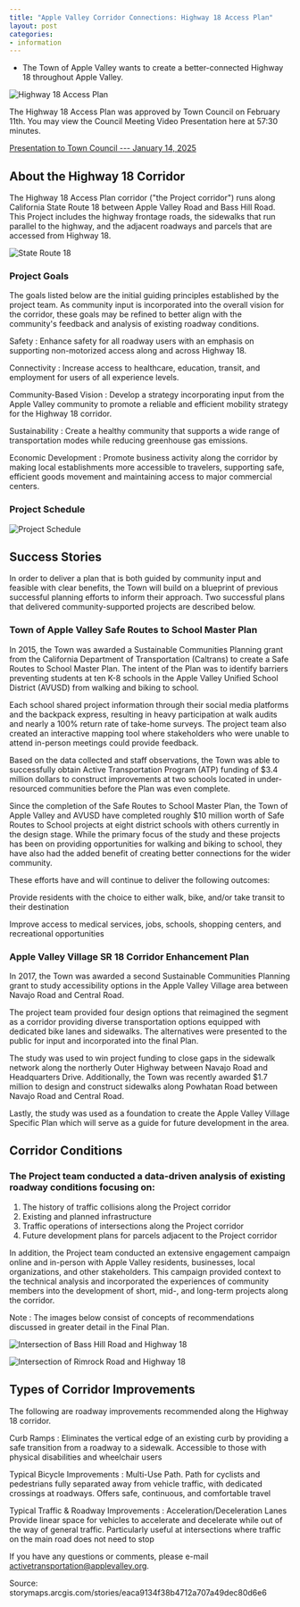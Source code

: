 ```yaml
---
title: "Apple Valley Corridor Connections: Highway 18 Access Plan"
layout: post
categories:
- information
---
```


- The Town of Apple Valley wants to create a better-connected  Highway 18 throughout Apple Valley.

![Highway 18 Access Plan](/assets/img/2025/2025-01-25-av-corridor-enhancements-title.jpg "Highway 18 Access Plan")

The Highway 18 Access Plan was approved by Town Council on February 11th. You may view the Council Meeting Video Presentation here at 57:30 minutes.

[Presentation to Town Council --- January 14, 2025](https://applevalley.tv/CablecastPublicSite/show/599?site=1)

## About the Highway 18 Corridor

The Highway 18 Access Plan corridor ("the Project corridor") runs along California State Route 18 between Apple Valley Road and Bass Hill Road. This Project includes the highway frontage roads, the sidewalks that run parallel to the highway, and the adjacent roadways and parcels that are accessed from Highway 18.

![State Route 18](/assets/img/2025/2025-01-25-av-corridor-enhancements-map-1.jpg "State Route 18")

### Project Goals

The goals listed below are the initial guiding principles established by the project team. As community input is incorporated into the overall vision for the corridor, these goals may be refined to better align with the community's feedback and analysis of existing roadway conditions.

Safety
: Enhance safety for all roadway users with an emphasis on supporting non-motorized access along and across Highway 18.

Connectivity
: Increase access to healthcare, education, transit, and employment for users of all experience levels.

Community-Based Vision
: Develop a strategy incorporating input from the Apple Valley community to promote a reliable and efficient mobility strategy for the Highway 18 corridor. 

Sustainability
: Create a healthy community that supports a wide range of transportation modes while reducing greenhouse gas emissions.

Economic Development
: Promote business activity along the corridor by making local establishments more accessible to travelers, supporting safe, efficient goods movement and maintaining access to major commercial centers.

### Project Schedule

![Project Schedule](/assets/img/2025/2025-01-25-av-corridor-enhancements%20-schedule.jpg "Project Schedule")

## Success Stories

In order to deliver a plan that is both guided by community input and feasible with clear benefits, the Town will build on a blueprint of previous successful planning efforts to inform their approach. Two successful plans that delivered community-supported projects are described below.

### Town of Apple Valley Safe Routes to School Master Plan

In 2015, the Town was awarded a Sustainable Communities Planning grant from the California Department of Transportation (Caltrans) to create a Safe Routes to School Master Plan.  The intent of the Plan was to identify barriers preventing students at ten K-8 schools in the Apple Valley Unified School District (AVUSD) from walking and biking to school. 

Each school shared project information through their social media platforms and the backpack express, resulting in heavy participation at walk audits and nearly a 100% return rate of take-home surveys. The project team also created an interactive mapping tool where stakeholders who were unable to attend in-person meetings could provide feedback.

Based on the data collected and staff observations, the Town was able to successfully obtain Active Transportation Program (ATP) funding of $3.4 million dollars to construct improvements at two schools located in under-resourced communities before the Plan was even complete. 

Since the completion of the Safe Routes to School Master Plan, the Town of Apple Valley and AVUSD have completed roughly $10 million worth of Safe Routes to School projects at eight district schools with others currently in the design stage.  While the primary focus of the study and these projects has been on providing opportunities for walking and biking to school, they have also had the added benefit of creating better connections for the wider community.

These efforts have and will continue to deliver the following outcomes:

Provide residents with the choice to either walk, bike, and/or take transit to their destination

Improve access to medical services, jobs, schools, shopping centers, and recreational opportunities

### Apple Valley Village SR 18 Corridor Enhancement Plan 

In 2017, the Town was awarded a second Sustainable Communities Planning grant to study accessibility options in the Apple Valley Village area between Navajo Road and Central Road.  

The project team provided four design options that reimagined the segment as a corridor providing diverse transportation options equipped with dedicated bike lanes and sidewalks.  The alternatives were presented to the public for input and incorporated into the final Plan.  

The study was used to win project funding to close gaps in the sidewalk network along the northerly Outer Highway between Navajo Road and Headquarters Drive. Additionally, the Town was recently awarded $1.7 million to design and construct sidewalks along Powhatan Road between Navajo Road and Central Road.

Lastly, the study was used as a foundation to create the Apple Valley Village Specific Plan which will serve as a guide for future development in the area. 

## Corridor Conditions

### The Project team conducted a data-driven analysis of existing roadway conditions focusing on:

1. The history of traffic collisions along the Project corridor
2. Existing and planned infrastructure
3. Traffic operations of intersections along the Project corridor
4. Future development plans for parcels adjacent to the Project corridor

In addition, the Project team conducted an extensive engagement campaign online and in-person with Apple Valley residents, businesses, local organizations, and other stakeholders. This campaign provided context to the technical analysis and incorporated the experiences of community members into the development of short, mid-, and long-term projects along the corridor.

Note
: The images below consist of concepts of recommendations discussed in greater detail in the Final Plan.

![Intersection of Bass Hill Road and Highway 18](/assets/img/2025/2025-01-25-av-corridor-enhancements-recommendations1.jpg "Intersection of Bass Hill Road and Highway 18")

![Intersection of Rimrock Road and Highway 18](/assets/img/2025/2025-01-25-av-corridor-enhancements-recommendations2.jpg "Intersection of Rimrock Road and Highway 18")

## Types of Corridor Improvements

The following are roadway improvements recommended along the Highway 18 corridor. 

Curb Ramps
: Eliminates the vertical edge of an existing curb by providing a safe transition from a roadway to a sidewalk. Accessible to those with physical disabilities and wheelchair users

Typical Bicycle Improvements
: Multi-Use Path. Path for cyclists and pedestrians fully separated away from vehicle traffic, with dedicated crossings at roadways. Offers safe, continuous, and comfortable travel

Typical Traffic & Roadway Improvements 
: Acceleration/Deceleration Lanes Provide linear space for vehicles to accelerate and decelerate while out of the way of general traffic. Particularly useful at intersections where traffic on the main road does not need to stop

If you have any questions or comments, please e-mail activetransportation@applevalley.org. 

Source: storymaps.arcgis.com/stories/eaca9134f38b4712a707a49dec80d6e6
